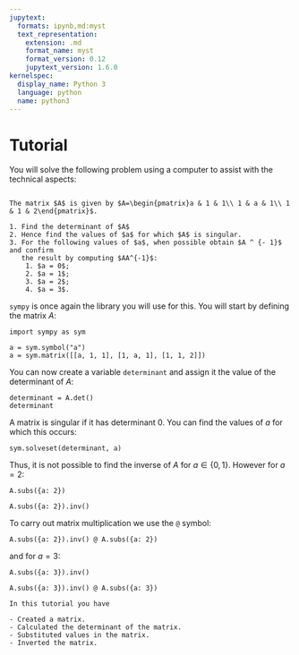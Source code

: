 ```yaml
---
jupytext:
  formats: ipynb,md:myst
  text_representation:
    extension: .md
    format_name: myst
    format_version: 0.12
    jupytext_version: 1.6.0
kernelspec:
  display_name: Python 3
  language: python
  name: python3
---
```


# Tutorial

You will solve the following problem using a computer to assist with the technical aspects:

```{admonition} Problem

The matrix $A$ is given by $A=\begin{pmatrix}a & 1 & 1\\ 1 & a & 1\\ 1 & 1 & 2\end{pmatrix}$.

1. Find the determinant of $A$
2. Hence find the values of $a$ for which $A$ is singular.
3. For the following values of $a$, when possible obtain $A ^ {- 1}$ and confirm
   the result by computing $AA^{-1}$:
    1. $a = 0$;
    2. $a = 1$;
    3. $a = 2$;
    4. $a = 3$.

```

`sympy` is once again the library you will use for this.
You will start by defining the matrix $A$:

```{code-cell} ipython3
import sympy as sym

a = sym.symbol("a")
a = sym.matrix([[a, 1, 1], [1, a, 1], [1, 1, 2]])
```

You can now create a variable `determinant` and assign it the value of the
determinant of $A$:

```{code-cell} ipython3
determinant = A.det()
determinant
```

A matrix is singular if it has determinant 0. You can find the values of $a$ for
which this occurs:

```{code-cell} ipython3
sym.solveset(determinant, a)
```

Thus, it is not possible to find the inverse of $A$ for $a\in\{0, 1\}$.
However for $a = 2$:

```{code-cell} ipython3
A.subs({a: 2})
```

```{code-cell} ipython3
A.subs({a: 2}).inv()
```

To carry out matrix multiplication we use the `@` symbol:

```{code-cell} ipython3
A.subs({a: 2}).inv() @ A.subs({a: 2})
```

and for $a = 3$:

```{code-cell} ipython3
A.subs({a: 3}).inv()
```

```{code-cell} ipython3
A.subs({a: 3}).inv() @ A.subs({a: 3})
```

```{important}
In this tutorial you have

- Created a matrix.
- Calculated the determinant of the matrix.
- Substituted values in the matrix.
- Inverted the matrix.
```
